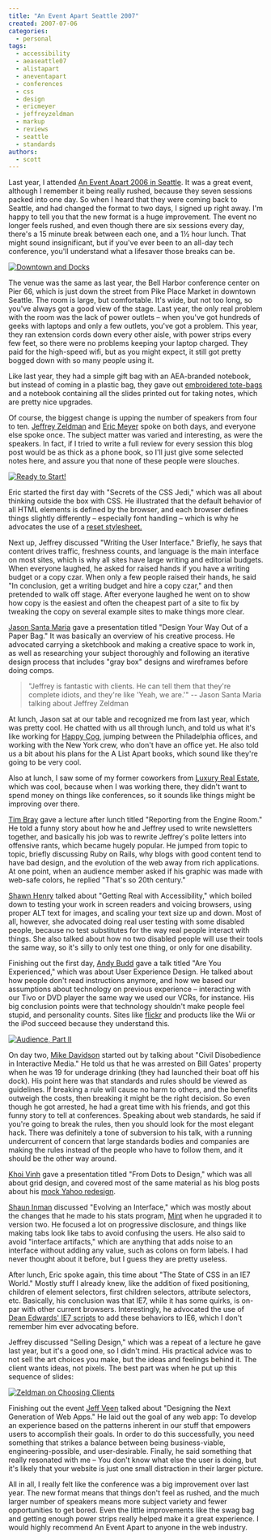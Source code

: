 ```yaml
---
title: "An Event Apart Seattle 2007"
created: 2007-07-06
categories:
  - personal
tags:
  - accessibility
  - aeaseattle07
  - alistapart
  - aneventapart
  - conferences
  - css
  - design
  - ericmeyer
  - jeffreyzeldman
  - markup
  - reviews
  - seattle
  - standards
authors:
  - scott
---
```


Last year, I attended [An Event Apart 2006 in Seattle](http://spaceninja.local/2006/09/an-event-apart-seattle-liveblogging-the-event/). It was a great event, although I remember it being really rushed, because they seven sessions packed into one day. So when I heard that they were coming back to Seattle, and had changed the format to two days, I signed up right away. I'm happy to tell you that the new format is a huge improvement. The event no longer feels rushed, and even though there are six sessions every day, there's a 15 minute break between each one, and a 1½ hour lunch. That might sound insignificant, but if you've ever been to an all-day tech conference, you'll understand what a lifesaver those breaks can be.

[![Downtown and Docks](/images/592590745_22688bef0d.jpg)](http://www.flickr.com/photos/spaceninja/592590745/)

The venue was the same as last year, the Bell Harbor conference center on Pier 66, which is just down the street from Pike Place Market in downtown Seattle. The room is large, but comfortable. It's wide, but not too long, so you've always got a good view of the stage. Last year, the only real problem with the room was the lack of power outlets – when you've got hundreds of geeks with laptops and only a few outlets, you've got a problem. This year, they ran extension cords down every other aisle, with power strips every few feet, so there were no problems keeping your laptop charged. They paid for the high-speed wifi, but as you might expect, it still got pretty bogged down with so many people using it.

Like last year, they had a simple gift bag with an AEA-branded notebook, but instead of coming in a plastic bag, they gave out [embroidered tote-bags](http://www.flickr.com/photos/criana/434476812/) and a notebook containing all the slides printed out for taking notes, which are pretty nice upgrades.

Of course, the biggest change is upping the number of speakers from four to ten. [Jeffrey Zeldman](http://zeldman.com/) and [Eric Meyer](http://meyerweb.com/) spoke on both days, and everyone else spoke once. The subject matter was varied and interesting, as were the speakers. In fact, if I tried to write a full review for every session this blog post would be as thick as a phone book, so I'll just give some selected notes here, and assure you that none of these people were slouches.

[![Ready to Start!](/images/592570611_77a4c61ae9.jpg)](http://www.flickr.com/photos/spaceninja/592570611/)

Eric started the first day with "Secrets of the CSS Jedi," which was all about thinking outside the box with CSS. He illustrated that the default behavior of all HTML elements is defined by the browser, and each browser defines things slightly differently – especially font handling – which is why he advocates the use of a [reset stylesheet.](http://meyerweb.com/eric/thoughts/2007/04/18/reset-reasoning/)

Next up, Jeffrey discussed "Writing the User Interface." Briefly, he says that content drives traffic, freshness counts, and language is the main interface on most sites, which is why all sites have large writing and editorial budgets. When everyone laughed, he asked for raised hands if you have a writing budget or a copy czar. When only a few people raised their hands, he said "In conclusion, get a writing budget and hire a copy czar," and then pretended to walk off stage. After everyone laughed he went on to show how copy is the easiest and often the cheapest part of a site to fix by tweaking the copy on several example sites to make things more clear.

[Jason Santa Maria](http://jasonsantamaria.com/) gave a presentation titled "Design Your Way Out of a Paper Bag." It was basically an overview of his creative process. He advocated carrying a sketchbook and making a creative space to work in, as well as researching your subject thoroughly and following an iterative design process that includes "gray box" designs and wireframes before doing comps.

> "Jeffrey is fantastic with clients. He can tell them that they're complete idiots, and they're like 'Yeah, we are.'" \-- Jason Santa Maria talking about Jeffrey Zeldman

At lunch, Jason sat at our table and recognized me from last year, which was pretty cool. He chatted with us all through lunch, and told us what it's like working for [Happy Cog](http://happycog.com/), jumping between the Philadelphia offices, and working with the New York crew, who don't have an office yet. He also told us a bit about his plans for the A List Apart books, which sound like they're going to be very cool.

Also at lunch, I saw some of my former coworkers from [Luxury Real Estate](http://luxuryrealestate.com/), which was cool, because when I was working there, they didn't want to spend money on things like conferences, so it sounds like things might be improving over there.

[Tim Bray](http://tbray.org/ongoing/) gave a lecture after lunch titled "Reporting from the Engine Room." He told a funny story about how he and Jeffrey used to write newsletters together, and basically his job was to rewrite Jeffrey's polite letters into offensive rants, which became hugely popular. He jumped from topic to topic, briefly discussing Ruby on Rails, why blogs with good content tend to have bad design, and the evolution of the web away from rich applications. At one point, when an audience member asked if his graphic was made with web-safe colors, he replied "That's so 20th century."

[Shawn Henry](http://uiaccess.com/profile.html) talked about "Getting Real with Accessibility," which boiled down to testing your work in screen readers and voicing browsers, using proper ALT text for images, and scaling your text size up and down. Most of all, however, she advocated doing real user testing with some disabled people, because no test substitutes for the way real people interact with things. She also talked about how no two disabled people will use their tools the same way, so it's silly to only test one thing, or only for one disability.

Finishing out the first day, [Andy Budd](http://andybudd.com/) gave a talk titled "Are You Experienced," which was about User Experience Design. He talked about how people don't read instructions anymore, and how we based our assumptions about technology on previous experience – interacting with our Tivo or DVD player the same way we used our VCRs, for instance. His big conclusion points were that technology shouldn't make people feel stupid, and personality counts. Sites like [flickr](http://flickr.com/) and products like the Wii or the iPod succeed because they understand this.

[![Audience, Part II](/images/592597467_29531cbf3f.jpg)](http://www.flickr.com/photos/spaceninja/592597467/)

On day two, [Mike Davidson](http://mikeindustries.com/blog/) started out by talking about "Civil Disobedience in Interactive Media." He told us that he was arrested on Bill Gates' property when he was 19 for underage drinking (they had launched their boat off his dock). His point here was that standards and rules should be viewed as guidelines. If breaking a rule will cause no harm to others, and the benefits outweigh the costs, then breaking it might be the right decision. So even though he got arrested, he had a great time with his friends, and got this funny story to tell at conferences. Speaking about web standards, he said if you're going to break the rules, then you should look for the most elegant hack. There was definitely a tone of subversion to his talk, with a running undercurrent of concern that large standards bodies and companies are making the rules instead of the people who have to follow them, and it should be the other way around.

[Khoi Vinh](http://subtraction.com/) gave a presentation titled "From Dots to Design," which was all about grid design, and covered most of the same material as his blog posts about his [mock Yahoo redesign](http://www.subtraction.com/archives/2007/0318_oh_yeeaahh.php).

[Shaun Inman](http://shauninman.com/) discussed "Evolving an Interface," which was mostly about the changes that he made to his stats program, [Mint](http://haveamint.com/) when he upgraded it to version two. He focused a lot on progressive disclosure, and things like making tabs look like tabs to avoid confusing the users. He also said to avoid "interface artifacts," which are anything that adds noise to an interface without adding any value, such as colons on form labels. I had never thought about it before, but I guess they are pretty useless.

After lunch, Eric spoke again, this time about "The State of CSS in an IE7 World." Mostly stuff I already knew, like the addition of fixed positioning, children of element selectors, first children selectors, attribute selectors, etc. Basically, his conclusion was that IE7, while it has some quirks, is on-par with other current browsers. Interestingly, he advocated the use of [Dean Edwards' IE7 scripts](http://dean.edwards.name/IE7/) to add these behaviors to IE6, which I don't remember him ever advocating before.

Jeffrey discussed "Selling Design," which was a repeat of a lecture he gave last year, but it's a good one, so I didn't mind. His practical advice was to not sell the art choices you make, but the ideas and feelings behind it. The client wants ideas, not pixels. The best part was when he put up this sequence of slides:

[![Zeldman on Choosing Clients](/images/740950682_24410699b3.jpg)](http://www.flickr.com/photos/spaceninja/740950682/)

Finishing out the event [Jeff Veen](http://veen.com/jeff/index.html) talked about "Designing the Next Generation of Web Apps." He laid out the goal of any web app: To develop an experience based on the patterns inherent in our stuff that empowers users to accomplish their goals. In order to do this successfully, you need something that strikes a balance between being business-viable, engineering-possible, and user-desirable. Finally, he said something that really resonated with me – You don't know what else the user is doing, but it's likely that your website is just one small distraction in their larger picture.

All in all, I really felt like the conference was a big improvement over last year. The new format means that things don't feel as rushed, and the much larger number of speakers means more subject variety and fewer opportunities to get bored. Even the little improvements like the swag bag and getting enough power strips really helped make it a great experience. I would highly recommend An Event Apart to anyone in the web industry.
